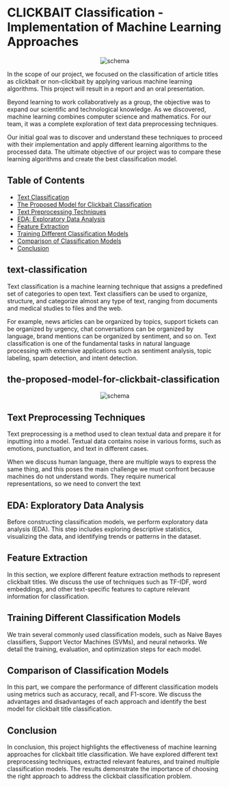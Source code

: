 # CLICKBAIT Classification - Implementation of Machine Learning Approaches


<p align="center">
  <img src="https://github.com/kaoutar-lakdim/the-classification-of-CLICKBAIT/assets/74473164/c585d9a1-85e1-405c-86d4-cdc256586230" alt="schema">
</p>


In the scope of our project, we focused on the classification of article titles as clickbait or non-clickbait by applying various machine learning algorithms. This project will result in a report and an oral presentation.

Beyond learning to work collaboratively as a group, the objective was to expand our scientific and technological knowledge. As we discovered, machine learning combines computer science and mathematics. For our team, it was a complete exploration of text data preprocessing techniques.

Our initial goal was to discover and understand these techniques to proceed with their implementation and apply different learning algorithms to the processed data. The ultimate objective of our project was to compare these learning algorithms and create the best classification model.



## Table of Contents

- [Text Classification](#text-classification)
- [The Proposed Model for Clickbait Classification](#the-proposed-model-for-clickbait-classification)
- [Text Preprocessing Techniques](#text-preprocessing-techniques)
- [EDA: Exploratory Data Analysis](#eda-exploratory-data-analysis)
- [Feature Extraction](#feature-extraction)
- [Training Different Classification Models](#training-different-classification-models)
- [Comparison of Classification Models](#comparison-of-classification-models)
- [Conclusion](#conclusion)

## text-classification

Text classification is a machine learning technique that assigns a predefined set of categories to open text. Text classifiers can be used to organize, structure, and categorize almost any type of text, ranging from documents and medical studies to files and the web.

For example, news articles can be organized by topics, support tickets can be organized by urgency, chat conversations can be organized by language, brand mentions can be organized by sentiment, and so on. Text classification is one of the fundamental tasks in natural language processing with extensive applications such as sentiment analysis, topic labeling, spam detection, and intent detection.

## the-proposed-model-for-clickbait-classification
<p align="center">
  <img src="https://github.com/kaoutar-lakdim/the-classification-of-CLICKBAIT/assets/74473164/6563a202-25d3-4403-8e1c-bfc736739085" alt="schema">
</p>

## Text Preprocessing Techniques

Text preprocessing is a method used to clean textual data and prepare it for inputting into a model. Textual data contains noise in various forms, such as emotions, punctuation, and text in different cases.

When we discuss human language, there are multiple ways to express the same thing, and this poses the main challenge we must confront because machines do not understand words. They require numerical representations, so we need to convert the text

## EDA: Exploratory Data Analysis

Before constructing classification models, we perform exploratory data analysis (EDA). This step includes exploring descriptive statistics, visualizing the data, and identifying trends or patterns in the dataset.

## Feature Extraction

In this section, we explore different feature extraction methods to represent clickbait titles. We discuss the use of techniques such as TF-IDF, word embeddings, and other text-specific features to capture relevant information for classification.

## Training Different Classification Models

We train several commonly used classification models, such as Naive Bayes classifiers, Support Vector Machines (SVMs), and neural networks. We detail the training, evaluation, and optimization steps for each model.

## Comparison of Classification Models

In this part, we compare the performance of different classification models using metrics such as accuracy, recall, and F1-score. We discuss the advantages and disadvantages of each approach and identify the best model for clickbait title classification.

## Conclusion

In conclusion, this project highlights the effectiveness of machine learning approaches for clickbait title classification. We have explored different text preprocessing techniques, extracted relevant features, and trained multiple classification models. The results demonstrate the importance of choosing the right approach to address the clickbait classification problem.


